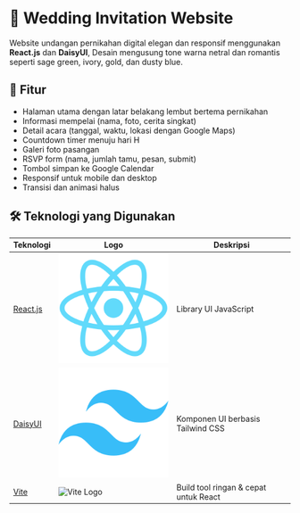 # 💍 Wedding Invitation Website

Website undangan pernikahan digital elegan dan responsif menggunakan **React.js** dan **DaisyUI**,  Desain mengusung tone warna netral dan romantis seperti sage green, ivory, gold, dan dusty blue.



## 🚀 Fitur

- Halaman utama dengan latar belakang lembut bertema pernikahan
- Informasi mempelai (nama, foto, cerita singkat)
- Detail acara (tanggal, waktu, lokasi dengan Google Maps)
- Countdown timer menuju hari H
- Galeri foto pasangan
- RSVP form (nama, jumlah tamu, pesan, submit)
- Tombol simpan ke Google Calendar
- Responsif untuk mobile dan desktop
- Transisi dan animasi halus

## 🛠️ Teknologi yang Digunakan

| Teknologi | Logo | Deskripsi |
|----------|------|-----------|
| [React.js](https://reactjs.org/) | ![React Logo](https://raw.githubusercontent.com/devicons/devicon/master/icons/react/react-original.svg) | Library UI JavaScript |
| [DaisyUI](https://daisyui.com/) | ![Tailwind CSS Logo](https://raw.githubusercontent.com/devicons/devicon/master/icons/tailwindcss/tailwindcss-plain.svg) | Komponen UI berbasis Tailwind CSS |
| [Vite](https://vitejs.dev/) | ![Vite Logo](https://vitejs.dev/logo.svg) | Build tool ringan & cepat untuk React |



